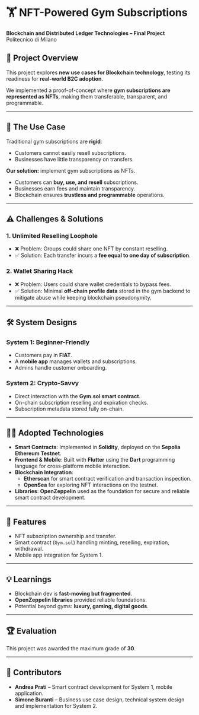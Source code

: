 # 🏋️ NFT-Powered Gym Subscriptions  
**Blockchain and Distributed Ledger Technologies – Final Project**  
Politecnico di Milano  

## 📌 Project Overview  
This project explores **new use cases for Blockchain technology**, testing its readiness for **real-world B2C adoption**.  

We implemented a proof-of-concept where **gym subscriptions are represented as NFTs**, making them transferable, transparent, and programmable.  

---

## 🚀 The Use Case  
Traditional gym subscriptions are **rigid**:  
- Customers cannot easily resell subscriptions.  
- Businesses have little transparency on transfers.  

**Our solution:** implement gym subscriptions as NFTs.  
- Customers can **buy, use, and resell** subscriptions.  
- Businesses earn fees and maintain transparency.  
- Blockchain ensures **trustless and programmable** operations.  

---

## ⚠️ Challenges & Solutions  

### 1. Unlimited Reselling Loophole  
- ❌ Problem: Groups could share one NFT by constant reselling.  
- ✅ Solution: Each transfer incurs a **fee equal to one day of subscription**.  

### 2. Wallet Sharing Hack  
- ❌ Problem: Users could share wallet credentials to bypass fees.  
- ✅ Solution: Minimal **off-chain profile data** stored in the gym backend to mitigate abuse while keeping blockchain pseudonymity.  

---

## 🛠️ System Designs  

### System 1: Beginner-Friendly  
- Customers pay in **FIAT**.  
- A **mobile app** manages wallets and subscriptions.  
- Admins handle customer onboarding.  

### System 2: Crypto-Savvy  
- Direct interaction with the **Gym.sol smart contract**.  
- On-chain subscription reselling and expiration checks.  
- Subscription metadata stored fully on-chain.  

---

## 🧑‍💻 Adopted Technologies  

- **Smart Contracts**: Implemented in **Solidity**, deployed on the **Sepolia Ethereum Testnet**.  
- **Frontend & Mobile**: Built with **Flutter** using the **Dart** programming language for cross-platform mobile interaction.  
- **Blockchain Integration**:  
  - **Etherscan** for smart contract verification and transaction inspection.  
  - **OpenSea** for exploring NFT interactions on the testnet.  
- **Libraries**: **OpenZeppelin** used as the foundation for secure and reliable smart contract development.  

---

## 📱 Features  
- NFT subscription ownership and transfer.  
- Smart contract (`Gym.sol`) handling minting, reselling, expiration, withdrawal.  
- Mobile app integration for System 1.  

---

## 💡 Learnings  
- Blockchain dev is **fast-moving but fragmented**.  
- **OpenZeppelin libraries** provided reliable foundations.  
- Potential beyond gyms: **luxury, gaming, digital goods**.  

---

## 🏆 Evaluation
This project was awarded the maximum grade of **30**.

---

## 👥 Contributors  
- **Andrea Prati** –  Smart contract development for System 1, mobile application.  
- **Simone Buranti** – Business use case design, technical system design and implementation for System 2.
